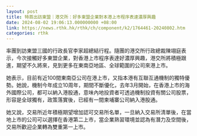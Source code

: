 ```yaml
---
layout: post
title: 特首出訪東盟｜港交所：好多東盟企業對本港上市程序表達濃厚興趣
date: 2024-08-02 19:06:13.000000000 +08:00
link: https://news.rthk.hk/rthk/ch/component/k2/1764461-20240802.htm
categories: rthk
---
```


率團到訪東盟三國的行政長官李家超總結行程。隨團的港交所行政總裁陳翊庭表示，今次接觸好多東盟企業，對香港上市程序表達好濃厚興趣，港交所將積極跟進，期望不久將來，見到更多在東南亞地區、全球範圍的公司來港上市。

她表示，目前有近100間東南亞公司在港上市，又指本港有互聯互通機制的獨特優勢。她說，機制今年成立10周年，期間不斷優化，去年3月開始，在香港上市的海外國際公司，都可以納入港股通，意味內地投資者可透過機制投資有關公司股票，形容是全球獨有，政策落實後，已經有一間柬埔寨公司納入港股通。

她又說，交易所近年積極期望增加認可交易所名單，一旦納入交易所清單後，在當地上市的公司可以選擇在香港第二上市，當企業熟習環境並認為有潛力及空間後，交易所歡迎企業轉為雙重第一上市。
